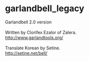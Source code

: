 # garlandbell_legacy
Garlandbell 2.0 version<br><br>
Written by Clorifex Ezalor of Zalera.<br>
http://www.garlandtools.org/<br><br>
Translate Korean by Setine.<br>
http://setine.net/bell/<br>

